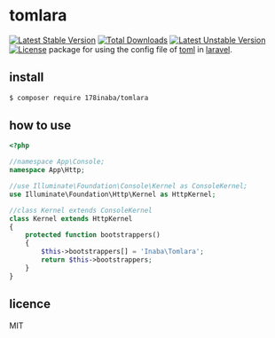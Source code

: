 # tomlara
[![Latest Stable Version](https://poser.pugx.org/178inaba/tomlara/v/stable)](https://packagist.org/packages/178inaba/tomlara) [![Total Downloads](https://poser.pugx.org/178inaba/tomlara/downloads)](https://packagist.org/packages/178inaba/tomlara) [![Latest Unstable Version](https://poser.pugx.org/178inaba/tomlara/v/unstable)](https://packagist.org/packages/178inaba/tomlara) [![License](https://poser.pugx.org/178inaba/tomlara/license)](https://packagist.org/packages/178inaba/tomlara)
package for using the config file of [toml](https://github.com/toml-lang/toml) in [laravel](https://laravel.com/).

## install

``` bash
$ composer require 178inaba/tomlara
```

## how to use

``` php
<?php

//namespace App\Console;
namespace App\Http;

//use Illuminate\Foundation\Console\Kernel as ConsoleKernel;
use Illuminate\Foundation\Http\Kernel as HttpKernel;

//class Kernel extends ConsoleKernel
class Kernel extends HttpKernel
{
    protected function bootstrappers()
    {
        $this->bootstrappers[] = 'Inaba\Tomlara';
        return $this->bootstrappers;
    }
}
```

## licence

MIT
